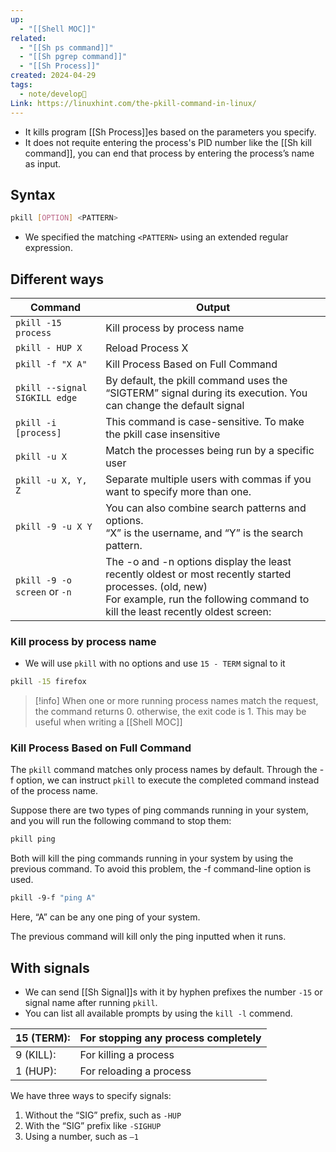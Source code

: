```yaml
---
up:
  - "[[Shell MOC]]"
related:
  - "[[Sh ps command]]"
  - "[[Sh pgrep command]]"
  - "[[Sh Process]]"
created: 2024-04-29
tags:
  - note/develop🍃
Link: https://linuxhint.com/the-pkill-command-in-linux/
---
```

- It kills program [[Sh Process]]es based on the parameters you specify.
- It does not requite entering the process's PID number like the [[Sh kill command]], you can end that process by entering the process’s name as input.
## Syntax
```sh
pkill [OPTION] <PATTERN>
```
- We specified the matching `<PATTERN>` using an extended regular expression.
## Different ways

| **Command**                   | **Output**                                                                                                                                                                                 |
| ----------------------------- | ------------------------------------------------------------------------------------------------------------------------------------------------------------------------------------------ |
| `pkill -15 process`           | Kill process by process name                                                                                                                                                               |
| `pkill - HUP X`               | Reload Process X                                                                                                                                                                           |
| `pkill -f "X A"`              | Kill Process Based on Full Command                                                                                                                                                         |
| `pkill --signal SIGKILL edge` | By default, the pkill command uses the “SIGTERM” signal during its execution. You can change the default signal                                                                            |
| `pkill -i [process]`          | This command is case-sensitive. To make the pkill case insensitive                                                                                                                         |
| `pkill -u X`                  | Match the processes being run by a specific user                                                                                                                                           |
| `pkill -u X, Y, Z`            | Separate multiple users with commas if you want to specify more than one.                                                                                                                  |
| `pkill -9 -u X Y`             | You can also combine search patterns and options.<br>“X” is the username, and “Y” is the search pattern.                                                                                   |
| `pkill -9 -o screen` or `-n`  | The -o and -n options display the least recently oldest or most recently started processes. (old, new)<br>For example, run the following command to kill the least recently oldest screen: |
### Kill process by process name
- We will use `pkill` with no options and use `15 - TERM` signal to it
```sh
pkill -15 firefox
```
>[!info]
>When one or more running process names match the request, the command returns 0. otherwise, the exit code is 1.
This may be useful when writing a [[Shell MOC]]

### Kill Process Based on Full Command
The `pkill` command matches only process names by default. Through the -f option, we can instruct `pkill` to execute the completed command instead of the process name.

Suppose there are two types of ping commands running in your system, and you will run the following command to stop them:

```sh
pkill ping
```

Both will kill the ping commands running in your system by using the previous command. To avoid this problem, the -f command-line option is used.

```sh
pkill -9-f "ping A"
```

Here, “A” can be any one ping of your system.

The previous command will kill only the ping inputted when it runs.
## With signals
- We can send [[Sh Signal]]s with it by hyphen prefixes the number `-15` or signal name after running `pkill`.
- You can list all available prompts by using the `kill -l` commend.
 
| 15 (TERM): | For stopping any process completely |
| ---------- | ----------------------------------- |
| 9 (KILL):  | For killing a process               |
| 1 (HUP):   | For reloading a process             |
We have three ways to specify signals:
1. Without the “SIG” prefix, such as `-HUP`
2. With the “SIG” prefix like `-SIGHUP`
3. Using a number, such as `–1`
